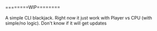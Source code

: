========WIP========<br><br>
A simple CLI blackjack.
Right now it just work with Player vs CPU (with simple/no logic). Don't know if it will get updates

